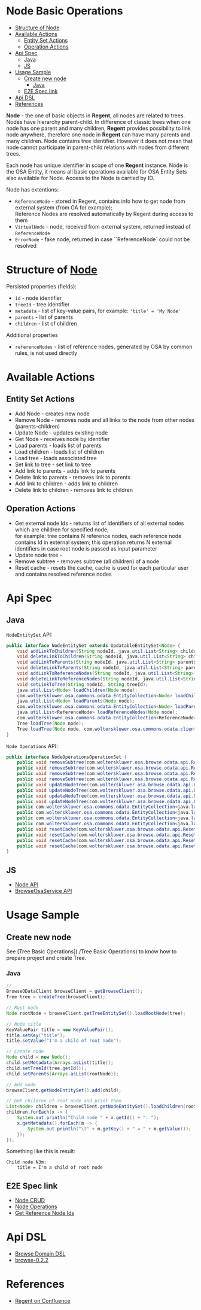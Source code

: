 # Node Basic Operations

- [Structure of Node](#structure-of-node)
- [Available Actions](#available-actions)
    - [Entity Set Actions](#entity-set-actions)
    - [Operation Actions](#operation-actions)
- [Api Spec](#api-spec)
    - [Java](#java)
    - [JS](#js)
- [Usage Sample](#usage-sample)
    - [Create new node](#create-new-node)
        - [Java](#java)
    - [E2E Spec link](#e2e-spec-link)
- [Api DSL](#api-dsl)
- [References](#references)

**Node** - the one of basic objects in **Regent**, all nodes are related to trees.
Nodes have hierarchy parent-child. In difference of classic trees when one node
has one parent and many children, **Regent** provides possibility to link node anywhere,
therefore one node in **Regent** can have many parents and many children.
Node contains tree identifier. However it does not mean that node cannot participate
in parent-child relations with nodes from different trees.

Each node has unique identifier in scope of one **Regent** instance.
Node is the OSA Entity, it means all basic operations available for OSA Entity Sets also available for Node.
Access to the Node is carried by ID.

Node has extentions:
* ``ReferenceNode`` - stored in Regent, contains info how to get node from external system (from GA for example);  
Reference Nodes are resolved automatically by Regent during access to them
* ``VirtualNode`` - node, received from external system, returned instead of ``ReferenceNode``
* ``ErrorNode`` - fake node, returned in case ``ReferenceNode` could not be resolved

# Structure of [Node](https://confluence.bw-sl.com/display/OSA/browse-0.2.2#browse-0.2.2-Node)
Persisted properties (fields):
* ``id`` - node identifier
* ``treeId`` - tree identifier
* ``metadata`` - list of key-value pairs, for example: ``'title' = 'My Node'``
* ``parents`` - list of parents
* ``children`` - list of children

Additional properties
* ``referenceNodes`` - list of reference nodes, generated by OSA by common rules, is not used directly

# Available Actions
## Entity Set Actions
* Add Node - creates new node
* Remove Node - removes node and all links to the node from other nodes (parents-children)
* Update Node - updates existing node
* Get Node - receives node by identifier
* Load parents - loads list of parents
* Load children - loads list of children
* Load tree - loads associated tree
* Set link to tree - set link to tree
* Add link to parents - adds link to parents
* Delete link to parents - removes link to parents
* Add link to children - adds link to children
* Delete link to children - removes link to children

## Operation Actions
* Get external node Ids - returns list of identifiers of all external nodes which are children for specified node;  
for example: tree contains N reference nodes, each reference node contains Id in external system; this operation returns
N external identifiers in case root node is passed as input parameter
* Update node tree -
* Remove subtree - removes subtree (all children) of a node
* Reset cache - resets the cache, cache is used for each particular user and contains resolved reference nodes

# Api Spec
## Java
`NodeEntitySet` API:
```java
public interface NodeEntitySet extends UpdatableEntitySet<Node> {
    void addLinkToChildren(String nodeId, java.util.List<String> childrenIds);
    void deleteLinkToChildren(String nodeId, java.util.List<String> childrenIds);
    void addLinkToParents(String nodeId, java.util.List<String> parentsIds);
    void deleteLinkToParents(String nodeId, java.util.List<String> parentsIds);
    void addLinkToReferenceNodes(String nodeId, java.util.List<String> referenceNodesIds);
    void deleteLinkToReferenceNodes(String nodeId, java.util.List<String> referenceNodesIds);
    void setLinkToTree(String nodeId, String treeId);
    java.util.List<Node> loadChildren(Node node);
    com.wolterskluwer.osa.commons.odata.EntityCollection<Node> loadChildren(Node node, com.wolterskluwer.osa.commons.odata.client.QueryBuilder queryBuilder);
    java.util.List<Node> loadParents(Node node);
    com.wolterskluwer.osa.commons.odata.EntityCollection<Node> loadParents(Node node, com.wolterskluwer.osa.commons.odata.client.QueryBuilder queryBuilder);
    java.util.List<ReferenceNode> loadReferenceNodes(Node node);
    com.wolterskluwer.osa.commons.odata.EntityCollection<ReferenceNode> loadReferenceNodes(Node node, com.wolterskluwer.osa.commons.odata.client.QueryBuilder queryBuilder);
    Tree loadTree(Node node);
    Tree loadTree(Node node, com.wolterskluwer.osa.commons.odata.client.QueryBuilder queryBuilder);
}
```
`Node Operations` API:
```java
public interface NodeOperationsOperationSet {
    public void removeSubtree(com.wolterskluwer.osa.browse.odata.api.RemoveSubtree request);
    public void removeSubtree(com.wolterskluwer.osa.browse.odata.api.RemoveSubtree request, ODataHttpMethod httpMethod);
    public void removeSubtree(com.wolterskluwer.osa.browse.odata.api.RemoveSubtree request, com.wolterskluwer.osa.commons.odata.client.QueryBuilder.Builder builder);
    public void removeSubtree(com.wolterskluwer.osa.browse.odata.api.RemoveSubtree request, com.wolterskluwer.osa.commons.odata.client.QueryBuilder.Builder builder, ODataHttpMethod httpMethod);
    public void updateNodeTree(com.wolterskluwer.osa.browse.odata.api.UpdateNodeTree request);
    public void updateNodeTree(com.wolterskluwer.osa.browse.odata.api.UpdateNodeTree request, ODataHttpMethod httpMethod);
    public void updateNodeTree(com.wolterskluwer.osa.browse.odata.api.UpdateNodeTree request, com.wolterskluwer.osa.commons.odata.client.QueryBuilder.Builder builder);
    public void updateNodeTree(com.wolterskluwer.osa.browse.odata.api.UpdateNodeTree request, com.wolterskluwer.osa.commons.odata.client.QueryBuilder.Builder builder, ODataHttpMethod httpMethod);
    public com.wolterskluwer.osa.commons.odata.EntityCollection<java.lang.String> getExternalNodesIds(com.wolterskluwer.osa.browse.odata.api.GetExternalNodesIds request);
    public com.wolterskluwer.osa.commons.odata.EntityCollection<java.lang.String> getExternalNodesIds(com.wolterskluwer.osa.browse.odata.api.GetExternalNodesIds request, ODataHttpMethod httpMethod);
    public com.wolterskluwer.osa.commons.odata.EntityCollection<java.lang.String> getExternalNodesIds(com.wolterskluwer.osa.browse.odata.api.GetExternalNodesIds request, com.wolterskluwer.osa.commons.odata.client.QueryBuilder.Builder builder);
    public com.wolterskluwer.osa.commons.odata.EntityCollection<java.lang.String> getExternalNodesIds(com.wolterskluwer.osa.browse.odata.api.GetExternalNodesIds request, com.wolterskluwer.osa.commons.odata.client.QueryBuilder.Builder builder, ODataHttpMethod httpMethod);
    public void resetCache(com.wolterskluwer.osa.browse.odata.api.ResetCache request);
    public void resetCache(com.wolterskluwer.osa.browse.odata.api.ResetCache request, ODataHttpMethod httpMethod);
    public void resetCache(com.wolterskluwer.osa.browse.odata.api.ResetCache request, com.wolterskluwer.osa.commons.odata.client.QueryBuilder.Builder builder);
    public void resetCache(com.wolterskluwer.osa.browse.odata.api.ResetCache request, com.wolterskluwer.osa.commons.odata.client.QueryBuilder.Builder builder, ODataHttpMethod httpMethod);
}
```

## JS
* [Node API](https://wolterskluwer.io/api/wk-osa-browse/0.2.2/classes/browse.node.html)
* [BrowseOsaService API](https://wolterskluwer.io/api/wk-osa-browse/0.2.2/classes/browse.browseosaservice.html)

# Usage Sample
## Create new node
See [Tree Basic Operations](./Tree Basic Operations) to know how to prepare project and create Tree.

### Java
```java
//
BrowseODataClient browseClient = getBrowseClient();
Tree tree = createTree(browseClient);

// Root node
Node rootNode = browseClient.getTreeEntitySet().loadRootNode(tree);

// Node title
KeyValuePair title = new KeyValuePair();
title.setKey("title");
title.setValue("I'm a child of root node");

// Create node
Node child = new Node();
child.setMetadata(Arrays.asList(title));
child.setTreeId(tree.getId());
child.setParents(Arrays.asList(rootNode));

// Add node
browseClient.getNodeEntitySet().add(child);

// Get children of root node and print them
List<Node> children = browseClient.getNodeEntitySet().loadChildren(rootNode);
children.forEach(x -> {
    System.out.println("Child node " + x.getId() + ": ");
    x.getMetadata().forEach(m -> {
        System.out.println("\t" + m.getKey() + " = " + m.getValue());
    });
});

```
Something like this is result:
```
Child node N3m:
	title = I'm a child of root node
```

## E2E Spec link
* [Node CRUD](https://stash.bw-sl.com/projects/REGENT/repos/regent-e2e-tests/browse/spec/regent/browse/node/crud.spec.js?raw)
* [Node Operations](https://stash.bw-sl.com/projects/REGENT/repos/regent-e2e-tests/browse/spec/regent/browse/node/operations.spec.js?raw)
* [Get Reference Node Ids](https://stash.bw-sl.com/projects/REGENT/repos/regent-e2e-tests/browse/spec/regent/browse/node/reference-get.spec.js?raw)

# Api DSL
* [Browse Domain DSL](https://stash.bw-sl.com/projects/OSA/repos/browse-domain/browse/models/browse.osadsl?raw)
* [browse-0.2.2](https://confluence.bw-sl.com/display/OSA/browse-0.2.2)

# References
* [Regent on Confluence](https://confluence.bw-sl.com/display/REGENT/REGENT)
